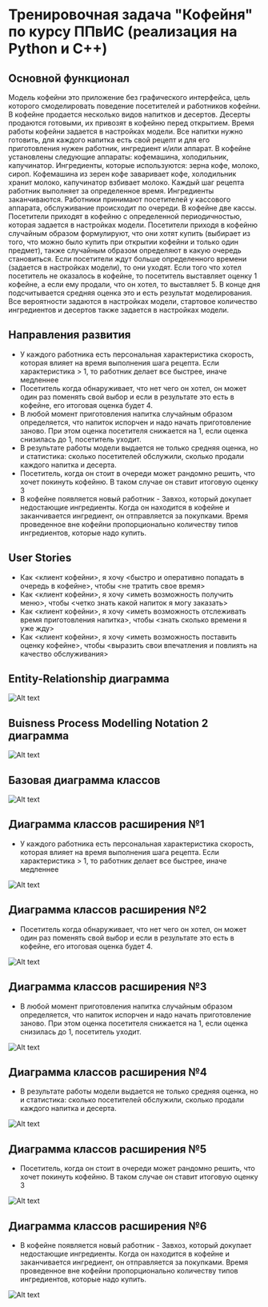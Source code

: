 # Тренировочная задача "Кофейня" по курсу ППвИС (реализация на Python и C++)

## Основной функционал
Модель кофейни это приложение без графического интерфейса, цель которого смоделировать поведение посетителей и работников кофейни. В кофейне продается несколько видов напитков и десертов. Десерты продаются готовыми, их привозят в кофейню перед открытием. Время работы кофейни задается в настройках модели. Все напитки нужно готовить, для каждого напитка есть свой рецепт и для его приготовления нужен работник, ингредиент и/или аппарат. В кофейне установлены следующие аппараты: кофемашина, холодильник, капучинатор. Ингредиенты, которые используются: зерна кофе, молоко, сироп. Кофемашина из зерен кофе заваривает кофе, холодильник хранит молоко, капучинатор взбивает молоко. Каждый шаг рецепта работник выполняет за определенное время. Ингредиенты заканчиваются. Работники принимают посетителей у кассового аппарата, обслуживание происходит по очереди. В кофейне две кассы. Посетители приходят в кофейню с определенной периодичностью, которая задается в настройках модели. Посетители приходя в кофейню случайным образом формулируют, что они хотят купить (выбирает из того, что можно было купить при открытии кофейни и только один предмет), также случайным образом определяют в какую очередь становиться. Если посетители ждут больше определенного времени (задается в настройках модели), то они уходят. Если того что хотел посетитель не оказалось в кофейне, то посетитель выставляет оценку 1 кофейне, а если ему продали, что он хотел, то выставляет 5. В конце дня подсчитывается средняя оценка это и есть результат моделирования. Все вероятности задаются в настройках модели, стартовое количество ингредиентов и десертов также задается в настройках модели.

## Направления развития
- У каждого работника есть персональная характеристика скорость, которая влияет на время выполнения шага рецепта. Если характеристика > 1, то работник делает все быстрее, иначе медленнее
- Посетитель когда обнаруживает, что нет чего он хотел, он может один раз поменять свой выбор и если в результате это есть в кофейне, его итоговая оценка будет 4.
- В любой момент приготовления напитка случайным образом определяется, что напиток испорчен и надо начать приготовление заново. При этом оценка посетителя снижается на 1, если оценка снизилась до 1, посетитель уходит.
- В результате работы модели выдается не только средняя оценка, но и статистика: сколько посетителей обслужили, сколько продали каждого напитка и десерта.
- Посетитель, когда он стоит в очереди может рандомно решить, что хочет покинуть кофейню. В таком случае он ставит итоговую оценку 3
- В кофейне появляется новый работник - Завхоз, который докупает недостающие ингредиенты. Когда он находится в кофейне и заканчивается ингредиент, он отправляется за покупками. Время проведенное вне кофейни пропорционально количеству типов ингредиентов, которые надо купить.

## User Stories
- Как <клиент кофейни>, я хочу <быстро и оперативно попадать в очередь в кофейне>, чтобы <не тратить свое время>
- Как <клиент кофейни>, я хочу <иметь возможность получить меню>, чтобы <четко знать какой напиток я могу заказать>
- Как <клиент кофейни>, я хочу <иметь возможность отслеживать время приготовления напитка>, чтобы <знать сколько времени я уже жду>
- Как <клиент кофейни>, я хочу <иметь возможность поставить оценку кофейне>, чтобы <выразить свои впечатления и повлиять на качество обслуживания>

## Entity-Relationship диаграмма
![Alt text](https://github.com/aswejei/cafe_ppvis/blob/master/docs/ER_cafe.png "Entity-Telationship диаграмма")

## Buisness Process Modelling Notation 2 диаграмма
![Alt text](https://github.com/aswejei/cafe_ppvis/blob/master/docs/cafe_bpmn.png "Buisness Process Modelling Notation 2 диаграмма")

## Базовая диаграмма классов
![Alt text](https://github.com/aswejei/cafe_ppvis/blob/master/docs/Class%20Diagrams/base.png "Базовая диаграмма классов")

## Диаграмма классов расширения №1
- У каждого работника есть персональная характеристика скорость, которая влияет на время выполнения шага рецепта. Если характеристика > 1, то работник делает все быстрее, иначе медленнее

![Alt text](https://github.com/aswejei/cafe_ppvis/blob/master/docs/Class%20Diagrams/extension1/Extension1.png "Диаграмма классов расширения №1")

## Диаграмма классов расширения №2
- Посетитель когда обнаруживает, что нет чего он хотел, он может один раз поменять свой выбор и если в результате это есть в кофейне, его итоговая оценка будет 4.

![Alt text](https://github.com/aswejei/cafe_ppvis/blob/master/docs/Class%20Diagrams/extension2/Extension2.png "Диаграмма классов расширения №2")

## Диаграмма классов расширения №3
- В любой момент приготовления напитка случайным образом определяется, что напиток испорчен и надо начать приготовление заново. При этом оценка посетителя снижается на 1, если оценка снизилась до 1, посетитель уходит.

![Alt text](https://github.com/aswejei/cafe_ppvis/blob/master/docs/Class%20Diagrams/extension3/Extension3.png "Диаграмма классов расширения №3")

## Диаграмма классов расширения №4
- В результате работы модели выдается не только средняя оценка, но и статистика: сколько посетителей обслужили, сколько продали каждого напитка и десерта.

![Alt text](https://github.com/aswejei/cafe_ppvis/blob/master/docs/Class%20Diagrams/extension4/Extension4.png "Диаграмма классов расширения №4")

## Диаграмма классов расширения №5
- Посетитель, когда он стоит в очереди может рандомно решить, что хочет покинуть кофейню. В таком случае он ставит итоговую оценку 3

![Alt text](https://github.com/aswejei/cafe_ppvis/blob/master/docs/Class%20Diagrams/extension5/Extension5.png "Диаграмма классов расширения №5")

## Диаграмма классов расширения №6
- В кофейне появляется новый работник - Завхоз, который докупает недостающие ингредиенты. Когда он находится в кофейне и заканчивается ингредиент, он отправляется за покупками. Время проведенное вне кофейни пропорционально количеству типов ингредиентов, которые надо купить.

![Alt text](https://github.com/aswejei/cafe_ppvis/blob/master/docs/Class%20Diagrams/extension6/Extension6.png "Диаграмма классов расширения №6")
